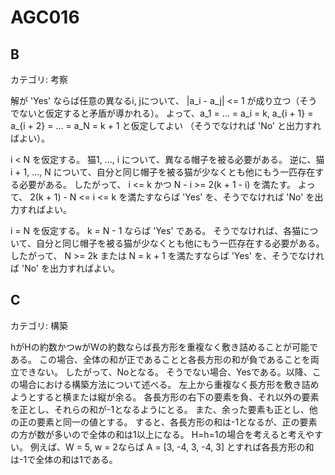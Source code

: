 # AGC016

## B
カテゴリ: 考察

解が 'Yes' ならば任意の異なるi, jについて、 |a_i - a_j| <= 1 が成り立つ（そうでないと仮定すると矛盾が導かれる）。
よって、a_1 = ... = a_i = k, a_{i + 1} = a_{i + 2} = ... = a_N = k + 1 と仮定してよい
（そうでなければ 'No' と出力すればよい）。

i < N を仮定する。
猫1, ..., i について、異なる帽子を被る必要がある。
逆に、猫 i + 1, ..., N について、自分と同じ帽子を被る猫が少なくとも他にもう一匹存在する必要がある。
したがって、 i <= k かつ N - i >= 2(k + 1 - i) を満たす。
よって、 2(k + 1) - N <= i <= k を満たすならば 'Yes' を、そうでなければ 'No' を出力すればよい。

i = N を仮定する。
k = N - 1 ならば 'Yes' である。
そうでなければ、各猫について、自分と同じ帽子を被る猫が少なくとも他にもう一匹存在する必要がある。
したがって、 N >= 2k または N = k + 1 を満たすならば 'Yes' を、そうでなければ 'No' を出力すればよい。

## C
カテゴリ: 構築

hがHの約数かつwがWの約数ならば長方形を重複なく敷き詰めることが可能である。
この場合、全体の和が正であることと各長方形の和が負であることを両立できない。
したがって、Noとなる。
そうでない場合、Yesである。以降、この場合における構築方法について述べる。
左上から重複なく長方形を敷き詰めようとすると横または縦が余る。
各長方形の右下の要素を負、それ以外の要素を正とし、それらの和が-1となるようにとる。
また、余った要素も正とし、他の正の要素と同一の値とする。
すると、各長方形の和は-1となるが、正の要素の方が数が多いので全体の和は1以上になる。
H=h=1の場合を考えると考えやすい。
例えば、W = 5, w = 2ならば A = [3, -4, 3, -4, 3] とすれば各長方形の和は-1で全体の和は1である。
